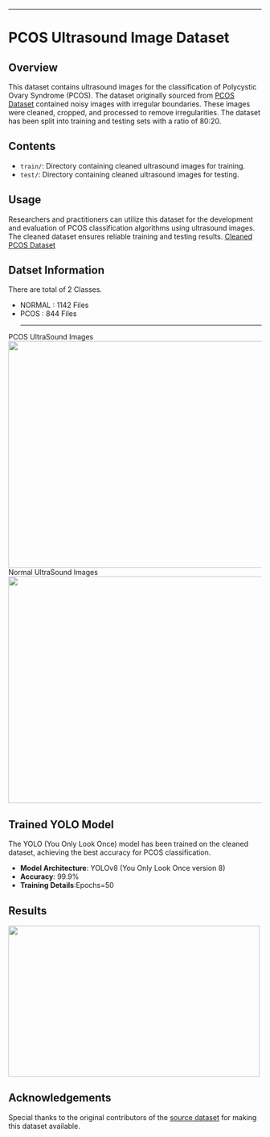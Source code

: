 ---

# PCOS Ultrasound Image Dataset

## Overview
This dataset contains ultrasound images for the classification of Polycystic Ovary Syndrome (PCOS). The dataset originally sourced from [PCOS Dataset](https://www.kaggle.com/datasets/shnotweta/2000-images-of-ultrasound-for-pcos) contained noisy images with irregular boundaries. These images were cleaned, cropped, and processed to remove irregularities. The dataset has been split into training and testing sets with a ratio of 80:20.

## Contents
- `train/`: Directory containing cleaned ultrasound images for training.
- `test/`: Directory containing cleaned ultrasound images for testing.

## Usage
Researchers and practitioners can utilize this dataset for the development and evaluation of PCOS classification algorithms using ultrasound images. The cleaned dataset ensures reliable training and testing results.  [Cleaned PCOS Dataset](https://www.kaggle.com/datasets/bharatsh001/pcos-cleaned-and-splitted)

## Datset Information
There are total of  2 Classes.
  *  NORMAL : 1142 Files
  *  PCOS : 844 Files<br><hr>


  
PCOS UltraSound Images <br> 
<img src="https://github.com/Sh-bharat/Polycystic_Ovary_Syndrome_PCOS_Image_Classification/assets/133742551/a023a1a0-ce1d-4402-903d-108c62ceca0f" width="700" height="450" /><br>Normal UltraSound Images <br> <img src="https://github.com/Sh-bharat/Polycystic_Ovary_Syndrome_PCOS_Image_Classification/assets/133742551/635e833c-8b01-42fb-aede-0f152dfd304d" width="700" height="450" />


## Trained YOLO Model
The YOLO (You Only Look Once) model has been trained on the cleaned dataset, achieving the best accuracy for PCOS classification.

- **Model Architecture**: YOLOv8 (You Only Look Once version 8)
- **Accuracy**: 99.9%
- **Training Details**:Epochs=50


## Results
<img src="https://github.com/Sh-bharat/Polycystic_Ovary_Syndrome_PCOS_Image_Classification/assets/133742551/ded51615-8978-422e-8709-1048a95912ea" width="500" height="300" />



## Acknowledgements
Special thanks to the original contributors of the [source dataset](https://www.kaggle.com/datasets/shnotweta/2000-images-of-ultrasound-for-pcos) for making this dataset available.

